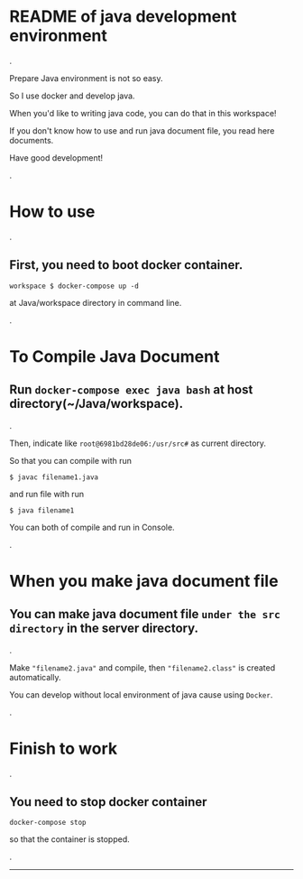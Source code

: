 # README of java development environment
.

Prepare Java environment is not so easy.

So I use docker and develop java.

When you'd like to writing java code, you can do that in this workspace!

If you don't know how to use and run java document file, you read here documents.

Have good development!

.

# How to use 
.

## First, you need to boot docker container.

```
workspace $ docker-compose up -d
```
  at Java/workspace directory in command line.

.

# To Compile Java Document

## Run  `docker-compose exec java bash` at host directory(~/Java/workspace).
.

Then, indicate like `root@6981bd28de06:/usr/src#` as current directory.

So that you can compile with run 
```
$ javac filename1.java
```
 and run file with run 
```
$ java filename1
```

You can both of compile and run in Console.

.
# When you make java document file 


## You can make java document file `under the src directory` in the server directory.
.

Make `"filename2.java"` and compile, then `"filename2.class"` is created automatically.

You can develop without local environment of java cause using `Docker`.

.
# Finish to work

.
## You need to stop docker container
```
docker-compose stop
```
 so that the container is stopped.

.

---